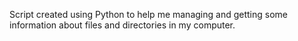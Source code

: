 Script created using Python to help me managing and getting some information about files and directories in my computer.
